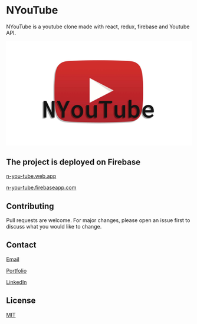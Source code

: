 # NYouTube

NYouTube is a youtube clone made with react, redux, firebase and Youtube API.

![Image](./public/nYouTubeLogo.jpg)

## The project is deployed on Firebase

[n-you-tube.web.app](https://n-you-tube.web.app/)

[n-you-tube.firebaseapp.com](https://n-you-tube.firebaseapp.com/)

## Contributing

Pull requests are welcome. For major changes, please open an issue first to discuss what you would like to change.

## Contact

[Email](alfiobiondo@icloud.com)

[Portfolio](alfiobiondo.github.io)

[LinkedIn](www.linkedin.com/in/alfio-biondo)

## License

[MIT](https://choosealicense.com/licenses/mit/#)
